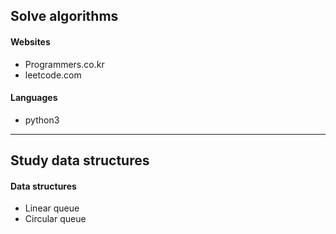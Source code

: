## Solve algorithms 


#### Websites
* Programmers.co.kr
* leetcode.com

#### Languages
* python3


<hr>


## Study data structures

#### Data structures
* Linear queue
* Circular queue

